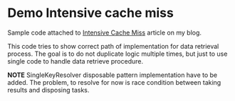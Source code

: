 # Demo Intensive cache miss
Sample code attached to [Intensive Cache Miss](http://mrmatrix.net/?p=209) article on my blog.

This code tries to show correct path of implementation for data retrieval process. 
The goal is to do not duplicate logic multiple times, but just to use single code to handle data retrieve procedure.  

**NOTE** SingleKeyResolver disposable pattern implementation have to be added. The problem, to resolve for now is race condition between taking results and disposing tasks.